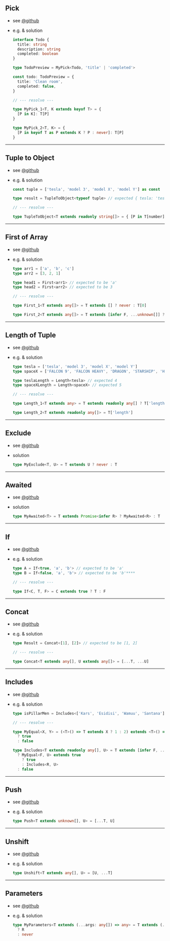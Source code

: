 ## Pick

- see [@github](https://github.com/type-challenges/type-challenges/blob/master/questions/4-easy-pick/README.md)
- e.g. & solution

  ```typescript
  interface Todo {
    title: string
    description: string
    completed: boolean
  }

  type TodoPreview = MyPick<Todo, 'title' | 'completed'>

  const todo: TodoPreview = {
    title: 'Clean room',
    completed: false,
  }

  // --- resolve ---

  type MyPick_1<T, K extends keyof T> = {
    [P in K]: T[P]
  }

  type MyPick_2<T, K> = {
    [P in keyof T as P extends K ? P : never]: T[P]
  }
  ```

---

## Tuple to Object

- see [@github](https://github.com/type-challenges/type-challenges/blob/master/questions/11-easy-tuple-to-object/README.md)
- e.g. & solution

  ```typescript
  const tuple = ['tesla', 'model 3', 'model X', 'model Y'] as const

  type result = TupleToObject<typeof tuple> // expected { tesla: 'tesla', 'model 3': 'model 3', 'model X': 'model X', 'model Y': 'model Y'}

  // --- resolve ---

  type TupleToObject<T extends readonly string[]> = { [P in T[number]]: P }
  ```

---

## First of Array

- see [@github](https://github.com/type-challenges/type-challenges/blob/master/questions/14-easy-first/README.md)
- e.g. & solution

  ```typescript
  type arr1 = ['a', 'b', 'c']
  type arr2 = [3, 2, 1]

  type head1 = First<arr1> // expected to be 'a'
  type head2 = First<arr2> // expected to be 3

  // --- resolve ---

  type First_1<T extends any[]> = T extends [] ? never : T[0]

  type First_2<T extends any[]> = T extends [infer F, ...unknown[]] ? F : never
  ```

---

## Length of Tuple

- see [@github](https://github.com/type-challenges/type-challenges/blob/master/questions/18-easy-tuple-length/README.md)

- e.g. & solution

  ```typescript
  type tesla = ['tesla', 'model 3', 'model X', 'model Y']
  type spaceX = ['FALCON 9', 'FALCON HEAVY', 'DRAGON', 'STARSHIP', 'HUMAN SPACEFLIGHT']

  type teslaLength = Length<tesla> // expected 4
  type spaceXLength = Length<spaceX> // expected 5

  // --- resolve ---

  type Length_1<T extends any> = T extends readonly any[] ? T['length'] : never

  type Length_2<T extends readonly any[]> = T['length']
  ```

---

## Exclude

- see [@github](https://github.com/type-challenges/type-challenges/blob/master/questions/43-easy-exclude/README.md)

- solution

  ```typescript
  type MyExclude<T, U> = T extends U ? never : T
  ```

---

## Awaited

- see [@github](https://github.com/type-challenges/type-challenges/blob/master/questions/189-easy-awaited/README.md)

- solution

  ```typescript
  type MyAwaited<T> = T extends Promise<infer R> ? MyAwaited<R> : T
  ```

---

## If

- see [@github](https://github.com/type-challenges/type-challenges/blob/master/questions/268-easy-if/README.md)

- e.g. & solution

  ```typescript
  type A = If<true, 'a', 'b'> // expected to be 'a'
  type B = If<false, 'a', 'b'> // expected to be 'b'****

  // --- resolve ---

  type If<C, T, F> = C extends true ? T : F
  ```

---

## Concat

- see [@github](https://github.com/type-challenges/type-challenges/blob/master/questions/533-easy-concat/README.md)

- e.g. & solution

  ```typescript
  type Result = Concat<[1], [2]> // expected to be [1, 2]

  // --- resolve ---

  type Concat<T extends any[], U extends any[]> = [...T, ...U]
  ```

---

## Includes

- see [@github](https://github.com/type-challenges/type-challenges/blob/master/questions/898-easy-includes/README.md)

- e.g. & solution

  ```typescript
  type isPillarMen = Includes<['Kars', 'Esidisi', 'Wamuu', 'Santana'], 'Dio'> // expected to be `false`

  // --- resolve ---

  type MyEqual<X, Y> = (<T>() => T extends X ? 1 : 2) extends <T>() => T extends Y ? 1 : 2
    ? true
    : false

  type Includes<T extends readonly any[], U> = T extends [infer F, ...infer R]
    ? MyEqual<F, U> extends true
      ? true
      : Includes<R, U>
    : false
  ```

---

## Push

- see [@github](https://github.com/type-challenges/type-challenges/blob/master/questions/3057-easy-push/README.md)

- e.g. & solution

  ```typescript
  type Push<T extends unknown[], U> = [...T, U]
  ```

---

## Unshift

- see [@github](https://github.com/type-challenges/type-challenges/blob/master/questions/3060-easy-unshift/README.md)

- e.g. & solution

  ```typescript
  type Unshift<T extends any[], U> = [U, ...T]
  ```

---

## Parameters

- see [@github](https://github.com/type-challenges/type-challenges/blob/master/questions/3312-easy-parameters/README.md)

- e.g. & solution

  ```typescript
  type MyParameters<T extends (...args: any[]) => any> = T extends (...args: infer R) => any
    ? R
    : never
  ```
